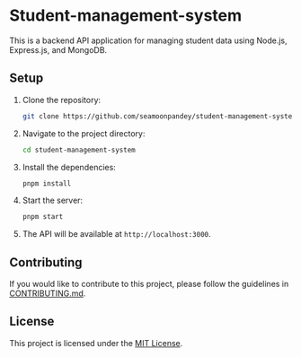 # Student-management-system

This is a backend API application for managing student data using Node.js, Express.js, and MongoDB.

## Setup

1. Clone the repository:

   ```bash
   git clone https://github.com/seamoonpandey/student-management-system.git
   ```

2. Navigate to the project directory:

   ```bash
   cd student-management-system
   ```

3. Install the dependencies:

   ```bash
   pnpm install
   ```

4. Start the server:

   ```bash
   pnpm start
   ```

5. The API will be available at `http://localhost:3000`.

## Contributing

If you would like to contribute to this project, please follow the guidelines in [CONTRIBUTING.md](./CONTRIBUTING.md).

## License

This project is licensed under the [MIT License](./LICENSE).
